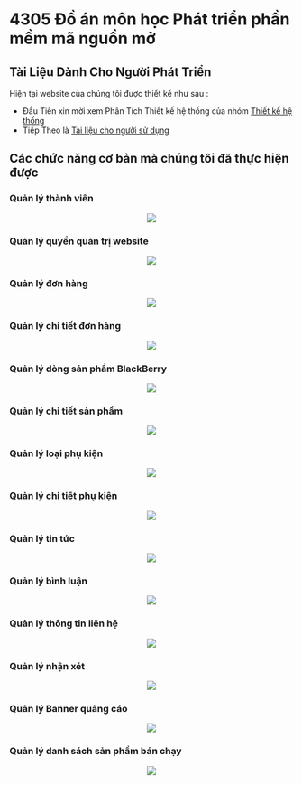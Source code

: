 # 4305 Đồ án môn học Phát triển phần mềm mã nguồn mở
##  Tài Liệu Dành Cho Người Phát Triển
Hiện tại website của chúng tôi được thiết kế như sau :
* Đầu Tiên xin mời xem Phân Tích Thiết kế hệ thống của nhóm [Thiết kế hệ thống](https://github.com/GROUPBAOCAO4305/WEB-BAN-DIEN-THOAI/blob/master/T%C3%A0i%20li%E1%BB%87u%20thi%E1%BA%BFt%20k%E1%BA%BF.md)
* Tiếp Theo là [Tài liệu cho người sử dụng](https://github.com/GROUPBAOCAO4305/WEB-BAN-DIEN-THOAI/blob/master/T%C3%A0i%20li%E1%BB%87u%20cho%20ng%C6%B0%E1%BB%9Di%20s%E1%BB%AD%20d%E1%BB%A5ng.md)
## Các chức năng cơ bản mà chúng tôi đã thực hiện được
### Quản lý thành viên
<p align="center"><img  src="https://uphinhnhanh.com/images/2017/07/15/1c9a53.png"></p> 

### Quản lý quyền quản trị website
<p align="center"><img  src="https://uphinhnhanh.com/images/2017/07/15/244336.png"></p> 

### Quản lý đơn hàng
<p align="center"><img  src="https://uphinhnhanh.com/images/2017/07/15/3212ce.png"></p>

### Quản lý chi tiết đơn hàng 
<p align="center"><img  src="https://uphinhnhanh.com/images/2017/07/15/49c214.png"></p>

### Quản lý dòng sản phẩm BlackBerry
<p align="center"><img  src="https://uphinhnhanh.com/images/2017/07/15/5a613f.png"></p>

### Quản lý chi tiết sản phẩm
<p align="center"><img  src="https://uphinhnhanh.com/images/2017/07/15/6a5ce1.png"></p>

### Quản lý loại phụ kiện
<p align="center"><img  src="https://uphinhnhanh.com/images/2017/07/15/743ac2.png"></p>

### Quản lý chi tiết phụ kiện
<p align="center"><img  src="https://uphinhnhanh.com/images/2017/07/15/829ee0.png"></p>

### Quản lý tin tức
<p align="center"><img  src="https://uphinhnhanh.com/images/2017/07/15/912707.png"></p>

### Quản lý bình luận
<p align="center"><img  src="https://uphinhnhanh.com/images/2017/07/15/10f1ca7.png"></p>

### Quản lý thông tin liên hệ
<p align="center"><img  src="https://uphinhnhanh.com/images/2017/07/15/11.png"></p>

### Quản lý nhận xét
<p align="center"><img  src="https://uphinhnhanh.com/images/2017/07/15/12.png"></p>

### Quản lý Banner quảng cáo
<p align="center"><img  src="https://uphinhnhanh.com/images/2017/07/15/13.png"></p>

### Quản lý danh sách sản phẩm bán chạy
<p align="center"><img  src="https://uphinhnhanh.com/images/2017/07/15/14.png"></p>








